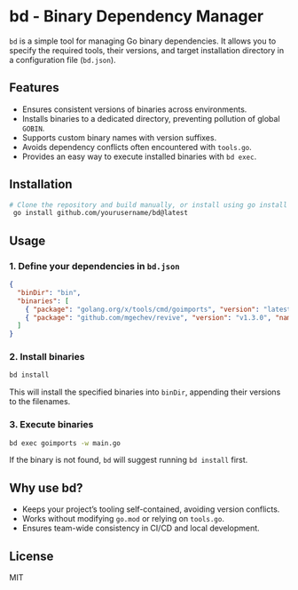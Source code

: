 # bd - Binary Dependency Manager

`bd` is a simple tool for managing Go binary dependencies. It allows you to specify the required tools, their versions, and target installation directory in a configuration file (`bd.json`).

## Features
- Ensures consistent versions of binaries across environments.
- Installs binaries to a dedicated directory, preventing pollution of global `GOBIN`.
- Supports custom binary names with version suffixes.
- Avoids dependency conflicts often encountered with `tools.go`.
- Provides an easy way to execute installed binaries with `bd exec`.

## Installation

```sh
# Clone the repository and build manually, or install using go install
 go install github.com/yourusername/bd@latest
```

## Usage

### 1. Define your dependencies in `bd.json`

```json
{
  "binDir": "bin",
  "binaries": [
    { "package": "golang.org/x/tools/cmd/goimports", "version": "latest", "name": "goimports" },
    { "package": "github.com/mgechev/revive", "version": "v1.3.0", "name": "revive" }
  ]
}
```

### 2. Install binaries
```sh
bd install
```
This will install the specified binaries into `binDir`, appending their versions to the filenames.

### 3. Execute binaries
```sh
bd exec goimports -w main.go
```
If the binary is not found, `bd` will suggest running `bd install` first.

## Why use bd?
- Keeps your project’s tooling self-contained, avoiding version conflicts.
- Works without modifying `go.mod` or relying on `tools.go`.
- Ensures team-wide consistency in CI/CD and local development.

## License
MIT

